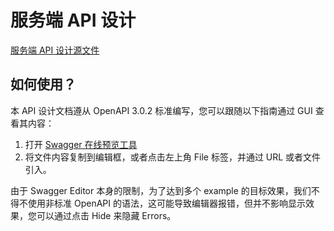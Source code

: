 # 服务端 API 设计

[服务端 API 设计源文件](https://github.com/coinarrival/documents/blob/master/docs/productionSpecification/serverend.yaml)

## 如何使用？

本 API 设计文档遵从 OpenAPI 3.0.2 标准编写，您可以跟随以下指南通过 GUI 查看其内容：

1. 打开 [Swagger 在线预览工具](http://editor.swagger.io/)
2. 将文件内容复制到编辑框，或者点击左上角 File 标签，并通过 URL 或者文件引入。

由于 Swagger Editor 本身的限制，为了达到多个 example 的目标效果，我们不得不使用非标准 OpenAPI 的语法，这可能导致编辑器报错，但并不影响显示效果，您可以通过点击 Hide 来隐藏 Errors。